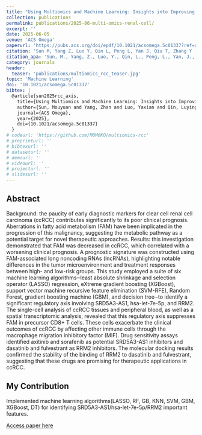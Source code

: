 ```yaml
---
title: "Using Multiomics and Machine Learning: Insights into Improving the Outcomes of Clear Cell Renal Cell Carcinoma via SRD5A3-AS1/hsa-let-7e-5p/RRM2 Axis"
collection: publications
permalink: publications/2025-06-multi-omics-renal-cell/
excerpt: ''
date: 2025-06-05
venue: 'ACS Omega'
paperurl: 'https://pubs.acs.org/doi/epdf/10.1021/acsomega.5c01337?ref=article_openPDF'
citation: 'Sun M, Yang Z, Luo Y, Qin L, Peng L, Yan J, Qiu T, Zhang Y (2025) Using Multiomics and Machine Learning: Insights into Improving the Outcomes of Clear Cell Renal Cell Carcinoma via SRD5A3-AS1/hsa-let-7e-5p/RRM2 Axis. ACS Omega. https://doi.org/10.1021/acsomega.5c01337'
citation_apa: 'Sun, M., Yang, Z., Luo, Y., Qin, L., Peng, L., Yan, J., Qiu, T., & Zhang, Y. (2025). Using Multiomics and Machine Learning: Insights into Improving the Outcomes of Clear Cell Renal Cell Carcinoma via SRD5A3-AS1/hsa-let-7e-5p/RRM2 Axis. ACS Omega. https://doi.org/10.1021/acsomega.5c01337'
category: journals
header:
  teaser: 'publications/multiomics_rcc_teaser.jpg'
topic: 'Machine Learning'
doi: '10.1021/acsomega.5c01337'
bibtex: |
  @article{sun2025rcc_axis,
    title={Using Multiomics and Machine Learning: Insights into Improving the Outcomes of Clear Cell Renal Cell Carcinoma via SRD5A3-AS1/hsa-let-7e-5p/RRM2 Axis},
    author={Sun, Mouyuan and Yang, Zhan and Luo, Yaxian and Qin, Luying and Peng, Lianjie and Yan, Jiatao and Qiu, Tao and Zhang, Yan},
    journal={ACS Omega},
    year={2025},
    doi={10.1021/acsomega.5c01337}
  } 
# codeurl: 'https://github.com/M0M0KO/multiomics-rcc'
# preprinturl: ''
# bibtexurl: ''
# dataseturl: ''
# demourl: ''
# videourl: ''
# projecturl: ''
# slidesurl: ''
---
```


## Abstract

Background: the paucity of early diagnostic markers for clear cell renal cell carcinoma (ccRCC) contributes significantly to its poor clinical prognosis. Aberrations in fatty acid metabolism (FAM) have been implicated in the progression of this malignancy, suggesting the metabolic pathway as a potential target for novel therapeutic approaches. Results: this investigation demonstrated that FAM was decreased in ccRCC, which correlated with a worsening clinical prognosis. A prognostic signature was constructed using FAM-associated long noncoding RNAs (lncRNAs), highlighting notable differences in the tumor microenvironment and treatment responses between high- and low-risk groups. This study employed a suite of six machine learning algorithms─least absolute shrinkage and selection operator (LASSO) regression, eXtreme gradient boosting (XGBoost), support vector machine recursive feature elimination (SVM-RFE), Random Forest, gradient boosting machine (GBM), and decision tree─to identify a significant regulatory axis involving SRD5A3-AS1, hsa-let-7e-5p, and RRM2. The single-cell analysis of ccRCC tissues and peripheral blood, as well as a spatial transcriptomic analysis, revealed that this regulatory axis suppresses FAM in precursor CD8+ T cells. These cells exacerbate the clinical outcomes of ccRCC by affecting other immune cells through the macrophage migration inhibitory factor (MIF). Drug sensitivity assays identified axitinib and sorafenib as potential SRD5A3-AS1 inhibitors and dasatinib and fulvestrant as RRM2 inhibitors. The molecular docking results confirmed the stability of the binding of RRM2 to dasatinib and fulvestrant, suggesting that these drugs are promising for therapeutic applications in ccRCC.

## My Contribution

Implemented machine learning algorithms(LASSO, RF, GB, KNN, SVM, GBM, XGBoost, DT) for identifying SRD5A3-AS1/hsa-let-7e-5p/RRM2 important features.

[Access paper here](https://doi.org/10.1021/acsomega.5c01337) 